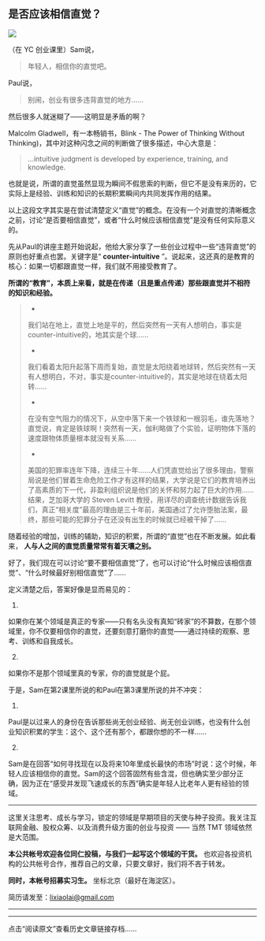 ## 是否应该相信直觉？
 ![](http://mmbiz.qpic.cn/mmbiz/BDcu2rMySicrxLGiamwGuaCPdZWaEjJkbFd6Cc5k4txzQF44AiapVyNZQ4l8dicvep5qSwszEYY6PYX3bGrMdRlrGQ/640?wx_fmt=jpeg&wxfrom=5)
<head><meta http-equiv="Content-Type" content="text/html; charset=utf-8"></head>
（在 YC 创业课里）Sam说，

> 年轻人，相信你的直觉吧。

Paul说，

> 别闹，创业有很多违背直觉的地方……

然后很多人就迷糊了——这明显是矛盾的啊？

Malcolm Gladwell，有一本畅销书，Blink - The Power of Thinking Without Thinking)，其中对这种闪念之间的判断做了很多描述，中心大意是：

> ...intuitive judgment is developed by experience, training, and knowledge.

也就是说，所谓的直觉虽然显现为瞬间不假思索的判断，但它不是没有来历的，它实际上是经验、训练和知识的长期积累瞬间内共同发挥作用的结果。

以上这段文字其实是在尝试清楚定义“直觉”的概念。在没有一个对直觉的清晰概念之前，讨论“是否要相信直觉”，或者“什么时候应该相信直觉”是没有任何实际意义的。

先从Paul的讲座主题开始说起，他给大家分享了一些创业过程中一些“违背直觉”的原则也好重点也罢。关键字是“ **counter-intuitive** ”。说起来，这还真的是教育的核心：如果一切都跟直觉一样，我们就不用接受教育了。

**所谓的“教育”，本质上来看，就是在传递（且是重点传递）那些跟直觉并不相符的知识和经验。**

> - 
> 
> 我们站在地上，直觉上地是平的，然后突然有一天有人想明白，事实是counter-intuitive的，地其实是个球……
> 
> - 
> 
> 我们看着太阳升起落下周而复始，直觉是太阳绕着地球转，然后突然有一天有人想明白，不对，事实是counter-intuitive的，其实是地球在绕着太阳转……
> 
> - 
> 
> 在没有空气阻力的情况下，从空中落下来一个铁球和一根羽毛，谁先落地？直觉说，肯定是铁球啊！突然有一天，伽利略做了个实验，证明物体下落的速度跟物体质量根本就没有关系……
> 
> - 
> 
> 美国的犯罪率连年下降，连续三十年……人们凭直觉给出了很多理由，警察局说是他们冒着生命危险工作才有这样的结果，大学说是它们的教育培养出了高素质的下一代，非盈利组织说是他们的关怀和努力起了巨大的作用……结果，芝加哥大学的 Steven Levitt 教授，用详尽的调查统计数据告诉我们，真正“相关度”最高的理由是三十年前，美国通过了允许堕胎法案，最终，那些可能的犯罪分子在还没有出生的时候就已经被干掉了……

随着经验的增加，训练的辅助，知识的积累，所谓的“直觉”也在不断发展。如此看来， **人与人之间的直觉质量常常有着天壤之别。**

好了，我们现在可以讨论“要不要相信直觉”了，也可以讨论“什么时候应该相信直觉”、“什么时候最好别相信直觉”了……

定义清楚之后，答案好像是显而易见的：

1. 

如果你在某个领域是真正的专家——只有名头没有真知“砖家”的不算数，在那个领域里，你不仅要相信你的直觉，还要刻意打磨你的直觉——通过持续的观察、思考、训练和自我成长。

2. 

如果你不是那个领域里真的专家，你的直觉就是个屁。

于是，Sam在第2课里所说的和Paul在第3课里所说的并不冲突：

1. 

Paul是以过来人的身份在告诉那些尚无创业经验、尚无创业训练，也没有什么创业知识积累的学生：这个、这个还有那个，都跟你想的不一样……

2. 

Sam是在回答“如何寻找现在以及将来10年里成长最快的市场”时说：这个时候，年轻人应该相信你的直觉。Sam的这个回答固然有些含混，但也确实至少部分正确，因为正在“感受并发现飞速成长的东西”确实是年轻人比老年人更有经验的领域。

* * *

这里关注思考、成长与学习，锁定的领域是早期项目的天使与种子投资。我关注互联网金融、股权众筹、以及消费升级方面的创业与投资 —— 当然 TMT 领域依然是大范围。

**本公共帐号欢迎各位同仁投稿，与我们一起写这个领域的干货。** 也欢迎各投资机构的公共帐号合作，推荐自己的文章，只要文章好，我们将不吝于转发。

**同时，本帐号招募实习生。** 坐标北京（最好在海淀区）。

简历请发至：lixiaolai@gmail.com



* * *



* * *

点击“阅读原文”查看历史文章链接存档……

